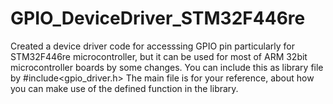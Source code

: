 # GPIO_DeviceDriver_STM32F446re
Created a device driver code for accesssing GPIO pin particularly for STM32F446re microcontroller, but it can be used for most of ARM 32bit microcontroller boards by some changes.
You can include this as library file by  #include<gpio_driver.h>
The main file is for your reference, about how you can make use of the defined function in the library.
